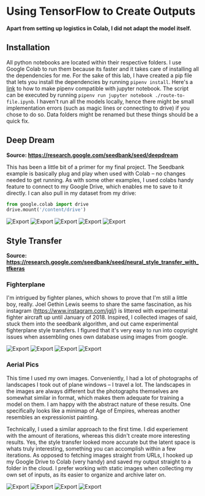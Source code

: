 # Using TensorFlow to Create Outputs

**Apart from setting up logistics in Colab, I did not adapt the model itself.**

## Installation

All python notebooks are located within their respective folders. I use Google Colab to run them because its faster and it takes care of installing all the dependencies for me. For the sake of this lab, I have created a pip file that lets you install the dependencies by running `pipenv install`. Here's a [link](https://stackoverflow.com/questions/47295871/is-there-a-way-to-use-pipenv-with-jupyter-notebook) to how to make pipenv compatible with jupyter notebook. The script can be executed by running `pipenv run jupyter notebook ./route-to-file.ipynb`. I haven't run all the models locally, hence there might be small implementation errors (such as magic lines or connecting to drive) if you chose to do so. Data folders might be renamed but these things should be a quick fix.

## Deep Dream

**Source: https://research.google.com/seedbank/seed/deepdream**

This has been a little bit of a primer for my final project. The Seedbank example is basically plug and play when used with Colab – no changes needed to get running. As with some other examples, I used colabs handy feature to connect to my Google Drive, which enables me to save to it directly. I can also pull in my dataset from my drive:

```python
from google.colab import drive
drive.mount('/content/drive')
```

![Export](deepdream/export-1.jpeg)
![Export](deepdream/export-2.jpeg)
![Export](deepdream/export-3.jpeg)
![Export](deepdream/export-4.jpeg)
![Export](deepdream/export-5.jpeg)

## Style Transfer

**Source: https://research.google.com/seedbank/seed/neural_style_transfer_with_tfkeras**

### Fighterplane

I'm intrigued by fighter planes, which shows to prove that I'm still a little boy, really. Joel Gethin Lewis seems to share the same fascination, as his instagram (https://www.instagram.com/jgl/) is littered with experimental fighter aircraft up until January of 2018. Inspired, I collected images of said, stuck them into the seedbank algorithm, and out came experimental fighterplane style transfers. I figured that it's very easy to run into copyright issues when assembling ones own database using images from google.

![Export](fighterplane/export-1.jpg)
![Export](fighterplane/export-2.jpg)
![Export](fighterplane/export-3.jpg)
![Export](fighterplane/export-4.jpg)

### Aerial Pics

This time I used my own images. Conveniently, I had a lot of photographs of landscapes I took out of plane windows – I travel a lot. The landscapes in the images are always different but the photographs themselves are somewhat similar in format, which makes them adequate for training a model on them. I am happy with the abstract nature of these results. One specifically looks like a minimap of Age of Empires, whereas another resembles an expressionist painting. 

Technically, I used a similar approach to the first time. I did experiement with the amount of iterations, whereas this didn't create more interesting results. Yes, the style transfer looked more accurate but the latent space is whats truly interesting, something you can accomplish within a few iterations. As opposed to fetching images straight from URLs, I hooked up my Google Drive to Colab (very handy) and saved my output straight to a folder in the cloud. I prefer working with static images when collecting my own set of inputs, as its easier to organize and archive later on.

![Export](aerial-pics/exports/export-1.jpg)
![Export](aerial-pics/exports/export-2.jpg)
![Export](aerial-pics/exports/export-3.jpg)
![Export](aerial-pics/exports/export-4.jpg)
